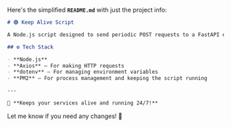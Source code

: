 Here's the simplified **`README.md`** with just the project info:

```markdown
# 🟢 Keep Alive Script

A Node.js script designed to send periodic POST requests to a FastAPI endpoint, ensuring continuous uptime.

## ⚙️ Tech Stack

- **Node.js**
- **Axios** – For making HTTP requests
- **dotenv** – For managing environment variables
- **PM2** – For process management and keeping the script running

---

🚀 **Keeps your services alive and running 24/7!**
```

Let me know if you need any changes! 🚀
